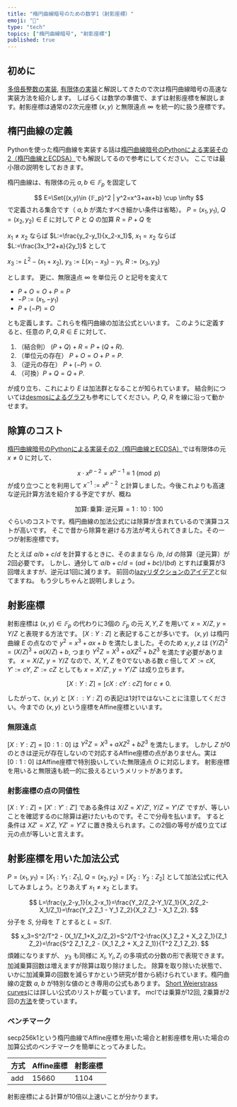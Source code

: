```yaml
---
title: "楕円曲線暗号のための数学1（射影座標）"
emoji: "🧮"
type: "tech"
topics: ["楕円曲線暗号", "射影座標"]
published: true
---
```

## 初めに
[多倍長整数の実装](https://zenn.dev/herumi/articles/bitint-01-cpp), [有限体の実装](https://zenn.dev/herumi/articles/finite-field-01-add)と解説してきたので次は楕円曲線暗号の高速な実装方法を紹介します。
しばらくは数学の準備で、まずは射影座標を解説します。射影座標は通常の2次元座標 $(x, y)$ と無限遠点 $\infty$ を統一的に扱う座標です。

## 楕円曲線の定義
Pythonを使った楕円曲線を実装する話は[楕円曲線暗号のPythonによる実装その2（楕円曲線とECDSA）](https://zenn.dev/herumi/articles/sd202203-ecc-2)でも解説してるので参考にしてください。
ここでは最小限の説明をしておきます。

楕円曲線は、有限体の元 $a, b \in  𝔽_p$ を固定して

$$
E=\Set{(x,y)\in {𝔽_p}^2 | y^2=x^3+ax+b} \cup \infty
$$
で定義される集合です（ $a, b$ が満たすべき細かい条件は省略）。
$P=(x_1,y_1)$, $Q=(x_2, y_2) \in E$ に対して $P$ と $Q$ の加算 $R=P+Q$ を

$x_1 \neq x_2$ ならば $L:=\frac{y_2-y_1}{x_2-x_1}$, $x_1 = x_2$ ならば $L:=\frac{3x_1^2+a}{2y_1}$ として

$x_3:=L^2-(x_1+x_2)$, $y_3:=L(x_1-x_3)-y_1$, $R:=(x_3, y_3)$

とします。
更に、無限遠点 $\infty$ を単位元 $O$ と記号を変えて

- $P+O=O+P=P$
- $-P:=(x_1,-y_1)$
- $P+(-P)=O$

とも定義します。これらを楕円曲線の加法公式といいます。
このように定義すると、任意の $P, Q, R \in E$ に対して、

1. （結合則） $(P+Q)+R=P+(Q+R)$.
2. （単位元の存在） $P+O=O+P=P$.
3. （逆元の存在） $P+(-P)=O$.
4. （可換）$P+Q=Q+P$.

が成り立ち、これにより $E$ は加法群となることが知られています。
結合則については[desmosによるグラフ](https://www.desmos.com/calculator/28wbmxtqiu?lang=ja)も参考にしてください。$P$, $Q$, $R$ を線に沿って動かせます。

## 除算のコスト
[楕円曲線暗号のPythonによる実装その2（楕円曲線とECDSA）](https://zenn.dev/herumi/articles/sd202203-ecc-2)では有限体の元 $x \neq 0$ に対して、

$$
x \cdot x^{p-2}=x^{p-1} \equiv 1 \pmod{p}
$$
が成り立つことを利用して $x^{-1}:=x^{p-2}$ と計算しました。今後これよりも高速な逆元計算方法を紹介する予定ですが、概ね

$$
\text{加算} \colon \text{乗算} \colon \text{逆元算} =1:10:100
$$
ぐらいのコストです。楕円曲線の加法公式には除算が含まれているので演算コストが高いです。
そこで昔から除算を避ける方法が考えられてきました。その一つが射影座標です。

たとえば $a/b + c/d$ を計算するときに、そのままなら $/b$, $/d$ の除算（逆元算）が2回必要です。
しかし、通分して $a/b+c/d=(ad+bc)/(bd)$ とすれば乗算が3回増えますが、逆元は1回に減ります。
前回の[lazyリダクションのアイデア](https://zenn.dev/herumi/articles/extended-field-2#lazy%E3%83%AA%E3%83%80%E3%82%AF%E3%82%B7%E3%83%A7%E3%83%B3%E3%81%AE%E3%82%A2%E3%82%A4%E3%83%87%E3%82%A2)と似てますね。
もう少しちゃんと説明しましょう。

## 射影座標
射影座標は $(x, y) \in 𝔽_p$ の代わりに3個の $𝔽_p$ の元 $X, Y, Z$ を用いて $x=X/Z$, $y=Y/Z$ と表現する方法です。 $[X:Y:Z]$ と表記することが多いです。
$(x, y)$ は楕円曲線 $E$ の点なので $y^2=x^3+ax+b$ を満たしました。そのため $x, y, z$ は $(Y/Z)^2=(X/Z)^3+a(X/Z)+b$, つまり $Y^2Z = X^3 + aX Z^2 + b Z^3$ を満たす必要があります。
$x=X/Z$, $y=Y/Z$ なので、$X$, $Y$, $Z$ を0でないある数 $c$ 倍して $X':=cX$, $Y':=cY$, $Z':=cZ$ としても $x=X'/Z'$, $y=Y'/Z'$ は成り立ちます。

$$
[X:Y:Z] = [cX:cY:cZ] \text{ for } c \neq 0.
$$

したがって、$(x, y)$ と $[X::Y:Z]$ の表記は1対1ではないことに注意してください。今までの $(x, y)$ という座標をAffine座標といいます。

### 無限遠点

$[X:Y:Z]=[0:1:0]$ は $Y^2 Z = X^3 + a X Z^2 + b Z^3$ を満たします。
しかし $Z$ が0のときは逆元が存在しないので対応するAffine座標の点がありません。実は $[0:1:0]$ はAffine座標で特別扱いしていた無限遠点 $O$ に対応します。
射影座標を用いると無限遠も統一的に扱えるというメリットがあります。

### 射影座標の点の同値性

$[X:Y:Z] = [X':Y':Z']$ である条件は $X/Z=X'/Z'$, $Y/Z=Y'/Z'$ ですが、等しいことを確認するのに除算は避けたいものです。そこで分母を払います。
すると条件は $X Z'=X'Z$, $YZ' = Y' Z$ に置き換えられます。この2個の等号が成り立てば元の点が等しいと言えます。


## 射影座標を用いた加法公式
$P=(x_1,y_1)=[X_1:Y_1:Z_1]$, $Q=(x_2,y_2)=[X_2:Y_2:Z_2]$ として加法公式に代入してみましょう。とりあえず $x_1 \neq x_2$ とします。


$$
L=\frac{y_2-y_1}{x_2-x_1}=\frac{Y_2/Z_2-Y_1/Z_1}{X_2/Z_2-X_1/Z_1}=\frac{Y_2 Z_1 - Y_1 Z_2}{X_2 Z_1 - X_1 Z_2}.
$$
分子を $S$, 分母を $T$ とすると $L=S/T$.

$$
x_3=S^2/T^2 - (X_1/Z_1+X_2/Z_2)=S^2/T^2-\frac{X_1 Z_2 + X_2 Z_1}{Z_1 Z_2}=\frac{S^2 Z_1 Z_2 - (X_1 Z_2 + X_2 Z_1)}{T^2 Z_1 Z_2}.
$$
煩雑になりますが、 $y_3$ も同様に $X_i, Y_i, Z_i$ の多項式の分数の形で表現できます。加減乗算回数は増えますが除算は取り除けました。
除算を取り除いた状態で、いかに加減乗算の回数を減らすかという研究が昔から続けられています。楕円曲線の定数 $a$, $b$ が特別な値のとき専用の公式もあります。
[Short Weierstrass curves](https://hyperelliptic.org/EFD/g1p/auto-shortw.html)には詳しい公式のリストが載っています。
mclでは乗算が12回, 2乗算が2回の[方法](https://github.com/herumi/mcl/blob/f1b89e84166b312bf2319b5e392de0439b6aa231/include/mcl/ec.hpp#L734)を使っています。

### ベンチマーク
secp256k1という楕円曲線でAffine座標を用いた場合と射影座標を用いた場合の加算公式のベンチマークを簡単にとってみました。

方式|Affine座標|射影座標
-|-|-
add|15660|1104

射影座標による計算が10倍以上速いことが分かります。
